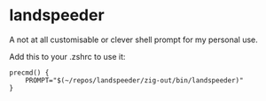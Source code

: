 # landspeeder
A not at all customisable or clever shell prompt for my personal use.

Add this to your .zshrc to use it:
```
precmd() {
    PROMPT="$(~/repos/landspeeder/zig-out/bin/landspeeder)"
}
```
